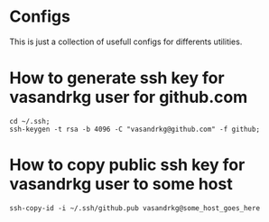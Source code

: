 # Configs
This is just a collection of usefull configs for differents utilities.

# How to generate ssh key for vasandrkg user for github.com
```
cd ~/.ssh;
ssh-keygen -t rsa -b 4096 -C "vasandrkg@github.com" -f github;
```
# How to copy public ssh key for vasandrkg user to some host
```
ssh-copy-id -i ~/.ssh/github.pub vasandrkg@some_host_goes_here
```
